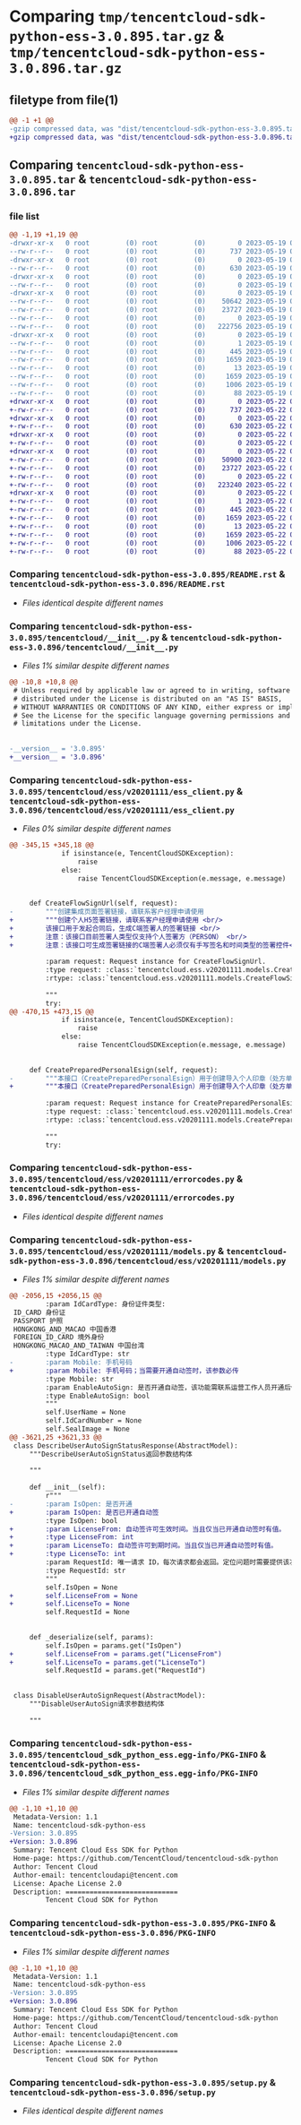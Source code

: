 # Comparing `tmp/tencentcloud-sdk-python-ess-3.0.895.tar.gz` & `tmp/tencentcloud-sdk-python-ess-3.0.896.tar.gz`

## filetype from file(1)

```diff
@@ -1 +1 @@
-gzip compressed data, was "dist/tencentcloud-sdk-python-ess-3.0.895.tar", last modified: Fri May 19 02:50:52 2023, max compression
+gzip compressed data, was "dist/tencentcloud-sdk-python-ess-3.0.896.tar", last modified: Mon May 22 00:23:00 2023, max compression
```

## Comparing `tencentcloud-sdk-python-ess-3.0.895.tar` & `tencentcloud-sdk-python-ess-3.0.896.tar`

### file list

```diff
@@ -1,19 +1,19 @@
-drwxr-xr-x   0 root         (0) root         (0)        0 2023-05-19 02:50:52.000000 tencentcloud-sdk-python-ess-3.0.895/
--rw-r--r--   0 root         (0) root         (0)      737 2023-05-19 02:50:52.000000 tencentcloud-sdk-python-ess-3.0.895/README.rst
-drwxr-xr-x   0 root         (0) root         (0)        0 2023-05-19 02:50:52.000000 tencentcloud-sdk-python-ess-3.0.895/tencentcloud/
--rw-r--r--   0 root         (0) root         (0)      630 2023-05-19 02:50:52.000000 tencentcloud-sdk-python-ess-3.0.895/tencentcloud/__init__.py
-drwxr-xr-x   0 root         (0) root         (0)        0 2023-05-19 02:50:52.000000 tencentcloud-sdk-python-ess-3.0.895/tencentcloud/ess/
--rw-r--r--   0 root         (0) root         (0)        0 2023-05-19 02:50:52.000000 tencentcloud-sdk-python-ess-3.0.895/tencentcloud/ess/__init__.py
-drwxr-xr-x   0 root         (0) root         (0)        0 2023-05-19 02:50:52.000000 tencentcloud-sdk-python-ess-3.0.895/tencentcloud/ess/v20201111/
--rw-r--r--   0 root         (0) root         (0)    50642 2023-05-19 02:50:52.000000 tencentcloud-sdk-python-ess-3.0.895/tencentcloud/ess/v20201111/ess_client.py
--rw-r--r--   0 root         (0) root         (0)    23727 2023-05-19 02:50:52.000000 tencentcloud-sdk-python-ess-3.0.895/tencentcloud/ess/v20201111/errorcodes.py
--rw-r--r--   0 root         (0) root         (0)        0 2023-05-19 02:50:52.000000 tencentcloud-sdk-python-ess-3.0.895/tencentcloud/ess/v20201111/__init__.py
--rw-r--r--   0 root         (0) root         (0)   222756 2023-05-19 02:50:52.000000 tencentcloud-sdk-python-ess-3.0.895/tencentcloud/ess/v20201111/models.py
-drwxr-xr-x   0 root         (0) root         (0)        0 2023-05-19 02:50:52.000000 tencentcloud-sdk-python-ess-3.0.895/tencentcloud_sdk_python_ess.egg-info/
--rw-r--r--   0 root         (0) root         (0)        1 2023-05-19 02:50:52.000000 tencentcloud-sdk-python-ess-3.0.895/tencentcloud_sdk_python_ess.egg-info/dependency_links.txt
--rw-r--r--   0 root         (0) root         (0)      445 2023-05-19 02:50:52.000000 tencentcloud-sdk-python-ess-3.0.895/tencentcloud_sdk_python_ess.egg-info/SOURCES.txt
--rw-r--r--   0 root         (0) root         (0)     1659 2023-05-19 02:50:52.000000 tencentcloud-sdk-python-ess-3.0.895/tencentcloud_sdk_python_ess.egg-info/PKG-INFO
--rw-r--r--   0 root         (0) root         (0)       13 2023-05-19 02:50:52.000000 tencentcloud-sdk-python-ess-3.0.895/tencentcloud_sdk_python_ess.egg-info/top_level.txt
--rw-r--r--   0 root         (0) root         (0)     1659 2023-05-19 02:50:52.000000 tencentcloud-sdk-python-ess-3.0.895/PKG-INFO
--rw-r--r--   0 root         (0) root         (0)     1006 2023-05-19 02:50:52.000000 tencentcloud-sdk-python-ess-3.0.895/setup.py
--rw-r--r--   0 root         (0) root         (0)       88 2023-05-19 02:50:52.000000 tencentcloud-sdk-python-ess-3.0.895/setup.cfg
+drwxr-xr-x   0 root         (0) root         (0)        0 2023-05-22 00:23:00.000000 tencentcloud-sdk-python-ess-3.0.896/
+-rw-r--r--   0 root         (0) root         (0)      737 2023-05-22 00:23:00.000000 tencentcloud-sdk-python-ess-3.0.896/README.rst
+drwxr-xr-x   0 root         (0) root         (0)        0 2023-05-22 00:23:00.000000 tencentcloud-sdk-python-ess-3.0.896/tencentcloud/
+-rw-r--r--   0 root         (0) root         (0)      630 2023-05-22 00:23:00.000000 tencentcloud-sdk-python-ess-3.0.896/tencentcloud/__init__.py
+drwxr-xr-x   0 root         (0) root         (0)        0 2023-05-22 00:23:00.000000 tencentcloud-sdk-python-ess-3.0.896/tencentcloud/ess/
+-rw-r--r--   0 root         (0) root         (0)        0 2023-05-22 00:23:00.000000 tencentcloud-sdk-python-ess-3.0.896/tencentcloud/ess/__init__.py
+drwxr-xr-x   0 root         (0) root         (0)        0 2023-05-22 00:23:00.000000 tencentcloud-sdk-python-ess-3.0.896/tencentcloud/ess/v20201111/
+-rw-r--r--   0 root         (0) root         (0)    50900 2023-05-22 00:23:00.000000 tencentcloud-sdk-python-ess-3.0.896/tencentcloud/ess/v20201111/ess_client.py
+-rw-r--r--   0 root         (0) root         (0)    23727 2023-05-22 00:23:00.000000 tencentcloud-sdk-python-ess-3.0.896/tencentcloud/ess/v20201111/errorcodes.py
+-rw-r--r--   0 root         (0) root         (0)        0 2023-05-22 00:23:00.000000 tencentcloud-sdk-python-ess-3.0.896/tencentcloud/ess/v20201111/__init__.py
+-rw-r--r--   0 root         (0) root         (0)   223240 2023-05-22 00:23:00.000000 tencentcloud-sdk-python-ess-3.0.896/tencentcloud/ess/v20201111/models.py
+drwxr-xr-x   0 root         (0) root         (0)        0 2023-05-22 00:23:00.000000 tencentcloud-sdk-python-ess-3.0.896/tencentcloud_sdk_python_ess.egg-info/
+-rw-r--r--   0 root         (0) root         (0)        1 2023-05-22 00:23:00.000000 tencentcloud-sdk-python-ess-3.0.896/tencentcloud_sdk_python_ess.egg-info/dependency_links.txt
+-rw-r--r--   0 root         (0) root         (0)      445 2023-05-22 00:23:00.000000 tencentcloud-sdk-python-ess-3.0.896/tencentcloud_sdk_python_ess.egg-info/SOURCES.txt
+-rw-r--r--   0 root         (0) root         (0)     1659 2023-05-22 00:23:00.000000 tencentcloud-sdk-python-ess-3.0.896/tencentcloud_sdk_python_ess.egg-info/PKG-INFO
+-rw-r--r--   0 root         (0) root         (0)       13 2023-05-22 00:23:00.000000 tencentcloud-sdk-python-ess-3.0.896/tencentcloud_sdk_python_ess.egg-info/top_level.txt
+-rw-r--r--   0 root         (0) root         (0)     1659 2023-05-22 00:23:00.000000 tencentcloud-sdk-python-ess-3.0.896/PKG-INFO
+-rw-r--r--   0 root         (0) root         (0)     1006 2023-05-22 00:23:00.000000 tencentcloud-sdk-python-ess-3.0.896/setup.py
+-rw-r--r--   0 root         (0) root         (0)       88 2023-05-22 00:23:00.000000 tencentcloud-sdk-python-ess-3.0.896/setup.cfg
```

### Comparing `tencentcloud-sdk-python-ess-3.0.895/README.rst` & `tencentcloud-sdk-python-ess-3.0.896/README.rst`

 * *Files identical despite different names*

### Comparing `tencentcloud-sdk-python-ess-3.0.895/tencentcloud/__init__.py` & `tencentcloud-sdk-python-ess-3.0.896/tencentcloud/__init__.py`

 * *Files 1% similar despite different names*

```diff
@@ -10,8 +10,8 @@
 # Unless required by applicable law or agreed to in writing, software
 # distributed under the License is distributed on an "AS IS" BASIS,
 # WITHOUT WARRANTIES OR CONDITIONS OF ANY KIND, either express or implied.
 # See the License for the specific language governing permissions and
 # limitations under the License.
 
 
-__version__ = '3.0.895'
+__version__ = '3.0.896'
```

### Comparing `tencentcloud-sdk-python-ess-3.0.895/tencentcloud/ess/v20201111/ess_client.py` & `tencentcloud-sdk-python-ess-3.0.896/tencentcloud/ess/v20201111/ess_client.py`

 * *Files 0% similar despite different names*

```diff
@@ -345,15 +345,18 @@
             if isinstance(e, TencentCloudSDKException):
                 raise
             else:
                 raise TencentCloudSDKException(e.message, e.message)
 
 
     def CreateFlowSignUrl(self, request):
-        """创建集成页面签署链接，请联系客户经理申请使用
+        """创建个人H5签署链接，请联系客户经理申请使用 <br/>
+        该接口用于发起合同后，生成C端签署人的签署链接 <br/>
+        注意：该接口目前签署人类型仅支持个人签署方（PERSON） <br/>
+        注意：该接口可生成签署链接的C端签署人必须仅有手写签名和时间类型的签署控件<br/>
 
         :param request: Request instance for CreateFlowSignUrl.
         :type request: :class:`tencentcloud.ess.v20201111.models.CreateFlowSignUrlRequest`
         :rtype: :class:`tencentcloud.ess.v20201111.models.CreateFlowSignUrlResponse`
 
         """
         try:
@@ -470,15 +473,15 @@
             if isinstance(e, TencentCloudSDKException):
                 raise
             else:
                 raise TencentCloudSDKException(e.message, e.message)
 
 
     def CreatePreparedPersonalEsign(self, request):
-        """本接口（CreatePreparedPersonalEsign）用于创建导入个人印章（处方单场景专用，在开通个人自动签之后调用，使用此接口请与客户经理确认）。
+        """本接口（CreatePreparedPersonalEsign）用于创建导入个人印章（处方单场景专用，使用此接口请与客户经理确认）。
 
         :param request: Request instance for CreatePreparedPersonalEsign.
         :type request: :class:`tencentcloud.ess.v20201111.models.CreatePreparedPersonalEsignRequest`
         :rtype: :class:`tencentcloud.ess.v20201111.models.CreatePreparedPersonalEsignResponse`
 
         """
         try:
```

### Comparing `tencentcloud-sdk-python-ess-3.0.895/tencentcloud/ess/v20201111/errorcodes.py` & `tencentcloud-sdk-python-ess-3.0.896/tencentcloud/ess/v20201111/errorcodes.py`

 * *Files identical despite different names*

### Comparing `tencentcloud-sdk-python-ess-3.0.895/tencentcloud/ess/v20201111/models.py` & `tencentcloud-sdk-python-ess-3.0.896/tencentcloud/ess/v20201111/models.py`

 * *Files 1% similar despite different names*

```diff
@@ -2056,15 +2056,15 @@
         :param IdCardType: 身份证件类型:
 ID_CARD 身份证
 PASSPORT 护照
 HONGKONG_AND_MACAO 中国香港
 FOREIGN_ID_CARD 境外身份
 HONGKONG_MACAO_AND_TAIWAN 中国台湾
         :type IdCardType: str
-        :param Mobile: 手机号码
+        :param Mobile: 手机号码；当需要开通自动签时，该参数必传
         :type Mobile: str
         :param EnableAutoSign: 是否开通自动签，该功能需联系运营工作人员开通后使用
         :type EnableAutoSign: bool
         """
         self.UserName = None
         self.IdCardNumber = None
         self.SealImage = None
@@ -3621,25 +3621,33 @@
 class DescribeUserAutoSignStatusResponse(AbstractModel):
     """DescribeUserAutoSignStatus返回参数结构体
 
     """
 
     def __init__(self):
         r"""
-        :param IsOpen: 是否开通
+        :param IsOpen: 是否已开通自动签
         :type IsOpen: bool
+        :param LicenseFrom: 自动签许可生效时间。当且仅当已开通自动签时有值。
+        :type LicenseFrom: int
+        :param LicenseTo: 自动签许可到期时间。当且仅当已开通自动签时有值。
+        :type LicenseTo: int
         :param RequestId: 唯一请求 ID，每次请求都会返回。定位问题时需要提供该次请求的 RequestId。
         :type RequestId: str
         """
         self.IsOpen = None
+        self.LicenseFrom = None
+        self.LicenseTo = None
         self.RequestId = None
 
 
     def _deserialize(self, params):
         self.IsOpen = params.get("IsOpen")
+        self.LicenseFrom = params.get("LicenseFrom")
+        self.LicenseTo = params.get("LicenseTo")
         self.RequestId = params.get("RequestId")
 
 
 class DisableUserAutoSignRequest(AbstractModel):
     """DisableUserAutoSign请求参数结构体
 
     """
```

### Comparing `tencentcloud-sdk-python-ess-3.0.895/tencentcloud_sdk_python_ess.egg-info/PKG-INFO` & `tencentcloud-sdk-python-ess-3.0.896/tencentcloud_sdk_python_ess.egg-info/PKG-INFO`

 * *Files 1% similar despite different names*

```diff
@@ -1,10 +1,10 @@
 Metadata-Version: 1.1
 Name: tencentcloud-sdk-python-ess
-Version: 3.0.895
+Version: 3.0.896
 Summary: Tencent Cloud Ess SDK for Python
 Home-page: https://github.com/TencentCloud/tencentcloud-sdk-python
 Author: Tencent Cloud
 Author-email: tencentcloudapi@tencent.com
 License: Apache License 2.0
 Description: ============================
         Tencent Cloud SDK for Python
```

### Comparing `tencentcloud-sdk-python-ess-3.0.895/PKG-INFO` & `tencentcloud-sdk-python-ess-3.0.896/PKG-INFO`

 * *Files 1% similar despite different names*

```diff
@@ -1,10 +1,10 @@
 Metadata-Version: 1.1
 Name: tencentcloud-sdk-python-ess
-Version: 3.0.895
+Version: 3.0.896
 Summary: Tencent Cloud Ess SDK for Python
 Home-page: https://github.com/TencentCloud/tencentcloud-sdk-python
 Author: Tencent Cloud
 Author-email: tencentcloudapi@tencent.com
 License: Apache License 2.0
 Description: ============================
         Tencent Cloud SDK for Python
```

### Comparing `tencentcloud-sdk-python-ess-3.0.895/setup.py` & `tencentcloud-sdk-python-ess-3.0.896/setup.py`

 * *Files identical despite different names*

